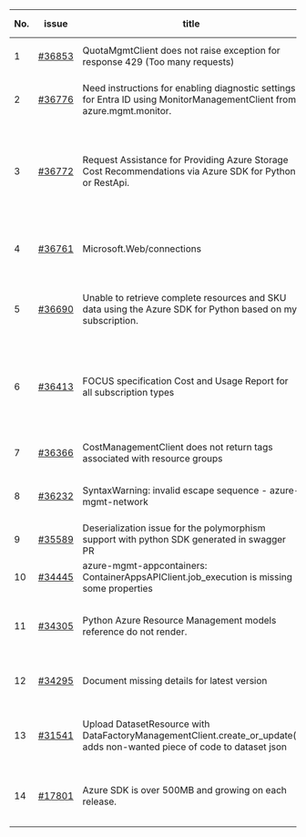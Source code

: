 | No. | issue | title | labels | assignees | bot advice | created date |
| ------ | ------ | ------ | ------ | ------ | ------ | :-----: |
|1|[#36853](https://github.com/Azure/azure-sdk-for-python/issues/36853)|QuotaMgmtClient does not raise exception for response 429 (Too many requests)|question, Mgmt, customer-reported, needs-team-attention|msyyc|new comment|2024-08-12|
|2|[#36776](https://github.com/Azure/azure-sdk-for-python/issues/36776)|Need instructions for enabling diagnostic settings for Entra ID using MonitorManagementClient from azure.mgmt.monitor.|question, Service Attention, Mgmt, customer-reported, needs-team-attention|msyyc, ChenxiJiang333|new comment|2024-08-06|
|3|[#36772](https://github.com/Azure/azure-sdk-for-python/issues/36772)|Request Assistance for Providing Azure Storage Cost Recommendations via Azure SDK for Python or RestApi.|question, Service Attention, Mgmt, customer-reported, no-recent-activity, needs-author-feedback, Cost Management - UsageDetailsAndExport|msyyc||2024-08-06|
|4|[#36761](https://github.com/Azure/azure-sdk-for-python/issues/36761)|Microsoft.Web/connections|question, Logic App, Service Attention, Mgmt, customer-reported, needs-team-attention|msyyc||2024-08-05|
|5|[#36690](https://github.com/Azure/azure-sdk-for-python/issues/36690)|Unable to retrieve complete resources and SKU data using the Azure SDK for Python based on my subscription.|question, Mgmt, customer-reported, no-recent-activity, needs-author-feedback, Resources|msyyc||2024-07-31|
|6|[#36413](https://github.com/Azure/azure-sdk-for-python/issues/36413)|FOCUS specification Cost and Usage Report for all subscription types|question, Service Attention, Mgmt, customer-reported, no-recent-activity, needs-author-feedback, Consumption - UsageDetailsAndExport|msyyc||2024-07-10|
|7|[#36366](https://github.com/Azure/azure-sdk-for-python/issues/36366)|CostManagementClient does not return tags associated with resource groups|question, Service Attention, Mgmt, customer-reported|msyyc|no reply > 7|2024-07-05|
|8|[#36232](https://github.com/Azure/azure-sdk-for-python/issues/36232)|SyntaxWarning: invalid escape sequence - azure-mgmt-network|question, Network, Mgmt, customer-reported, needs-team-attention|msyyc|new comment|2024-06-25|
|9|[#35589](https://github.com/Azure/azure-sdk-for-python/issues/35589)|Deserialization issue for the polymorphism support with python SDK generated in swagger PR|Autorest Issue, Mgmt|msyyc, iscai-msft|no reply > 7|2024-05-11|
|10|[#34445](https://github.com/Azure/azure-sdk-for-python/issues/34445)|azure-mgmt-appcontainers: ContainerAppsAPIClient.job_execution is missing some properties|Mgmt|msyyc|no reply > 7|2024-02-24|
|11|[#34305](https://github.com/Azure/azure-sdk-for-python/issues/34305)|Python Azure Resource Management models reference do not render.|Docs, question, ARM, Service Attention, Mgmt, customer-reported, needs-team-attention|msyyc|new comment|2024-02-13|
|12|[#34295](https://github.com/Azure/azure-sdk-for-python/issues/34295)|Document missing details for latest version|Docs, question, Service Attention, Mgmt, customer-reported, needs-team-attention|msyyc|no reply > 7|2024-02-13|
|13|[#31541](https://github.com/Azure/azure-sdk-for-python/issues/31541)|Upload DatasetResource with DataFactoryManagementClient.create_or_update() adds non-wanted piece of code to dataset json|question, Data Factory, Service Attention, Mgmt, customer-reported, needs-team-attention|msyyc|no reply > 7|2023-08-09|
|14|[#17801](https://github.com/Azure/azure-sdk-for-python/issues/17801)|Azure SDK is over 500MB and growing on each release.|question, Network, Mgmt, customer-reported, needs-team-attention, auto-close-exempt|msyyc, iscai-msft, lmazuel|no reply > 7|2021-04-05|
